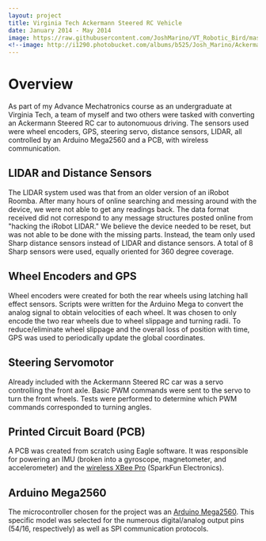 ```yaml
---
layout: project
title: Virginia Tech Ackermann Steered RC Vehicle
date: January 2014 - May 2014
image: https://raw.githubusercontent.com/JoshMarino/VT_Robotic_Bird/master/IMG_0124_cropped.JPG
<!--image: http://i1290.photobucket.com/albums/b525/Josh_Marino/Ackermann_RC_car_zpsig2xgfpw.png-->
---
```


# Overview
As part of my Advance Mechatronics course as an undergraduate at Virginia Tech, a team of myself and two others were tasked with converting an Ackermann Steered RC car to autonomuous driving. The sensors used were wheel encoders, GPS, steering servo, distance sensors, LIDAR, all controlled by an Arduino Mega2560 and a PCB, with wireless communication.

## LIDAR and Distance Sensors
The LIDAR system used was that from an older version of an iRobot Roomba. After many hours of online searching and messing around with the device, we were not able to get any readings back. The data format received did not correspond to any message structures posted online from "hacking the iRobot LIDAR." We believe the device needed to be reset, but was not able to be done with the missing parts. Instead, the team only used Sharp distance sensors instead of LIDAR and distance sensors. A total of 8 Sharp sensors were used, equally oriented for 360 degree coverage.

## Wheel Encoders and GPS
Wheel encoders were created for both the rear wheels using latching hall effect sensors. Scripts were written for the Arduino Mega to convert the analog signal to obtain velocities of each wheel. It was chosen to only encode the two rear wheels due to wheel slippage and turning radii. To reduce/eliminate wheel slippage and the overall loss of position with time, GPS was used to periodically update the global coordinates.

## Steering Servomotor
Already included with the Ackermann Steered RC car was a servo controlling the front axle. Basic PWM commands were sent to the servo to turn the front wheels. Tests were performed to determine which PWM commands corresponded to turning angles.

## Printed Circuit Board (PCB)
A PCB was created from scratch using Eagle software. It was responsible for powering an IMU (broken into a gyroscope, magnetometer, and accelerometer) and the [wireless XBee Pro](https://www.sparkfun.com/products/8665) (SparkFun Electronics).

## Arduino Mega2560
The microcontroller chosen for the project was an [Arduino Mega2560](http://arduino.cc/en/Main/ArduinoBoardMega2560). This specific model was selected for the numerous digital/analog output pins (54/16, respectively) as well as SPI communication protocols.
